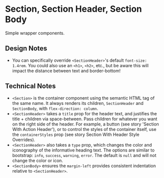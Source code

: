 # Section, Section Header, Section Body

Simple wrapper components.

## Design Notes

- You can specifically override `<SectionHeader>`'s default `font-size: 1.4rem`. You could also use an `<h1>`, `<h2>`, etc., but be aware this will impact the distance between text and border-bottom!

## Technical Notes

- `<Section>` is the container component using the semantic HTML tag of the same name. It always renders its children, `SectionHeader` and `SectionBody`, with `flex-direction: column`.
- `<SectionHeader>` takes a `title` prop for the header text, and justifies the title + children via space-between. Pass children for whatever you want on the right side of the header. For example, a button (see story 'Section With Action Header'), or to control the styles of the container itself, use the `containerStyles` prop (see story Section With Header Style Overrides).
- `<SectionHeader>` also takes a `type` prop, which changes the color and iconography of the informative heading text. The options are similar to bootstrap: `info`, `success`, `warning`, `error`. The default is `null` and will not change the color or icon.
- `<SectionBody>` ensures the `margin-left` provides consistent indentation relative to `<SectionHeader>`.
